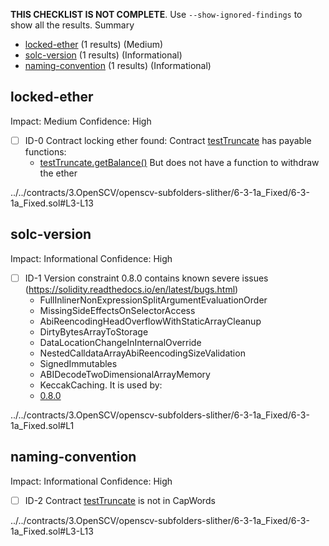 **THIS CHECKLIST IS NOT COMPLETE**. Use `--show-ignored-findings` to show all the results.
Summary
 - [locked-ether](#locked-ether) (1 results) (Medium)
 - [solc-version](#solc-version) (1 results) (Informational)
 - [naming-convention](#naming-convention) (1 results) (Informational)
## locked-ether
Impact: Medium
Confidence: High
 - [ ] ID-0
Contract locking ether found:
	Contract [testTruncate](../../contracts/3.OpenSCV/openscv-subfolders-slither/6-3-1a_Fixed/6-3-1a_Fixed.sol#L3-L13) has payable functions:
	 - [testTruncate.getBalance()](../../contracts/3.OpenSCV/openscv-subfolders-slither/6-3-1a_Fixed/6-3-1a_Fixed.sol#L8-L10)
	But does not have a function to withdraw the ether

../../contracts/3.OpenSCV/openscv-subfolders-slither/6-3-1a_Fixed/6-3-1a_Fixed.sol#L3-L13


## solc-version
Impact: Informational
Confidence: High
 - [ ] ID-1
Version constraint 0.8.0 contains known severe issues (https://solidity.readthedocs.io/en/latest/bugs.html)
	- FullInlinerNonExpressionSplitArgumentEvaluationOrder
	- MissingSideEffectsOnSelectorAccess
	- AbiReencodingHeadOverflowWithStaticArrayCleanup
	- DirtyBytesArrayToStorage
	- DataLocationChangeInInternalOverride
	- NestedCalldataArrayAbiReencodingSizeValidation
	- SignedImmutables
	- ABIDecodeTwoDimensionalArrayMemory
	- KeccakCaching.
It is used by:
	- [0.8.0](../../contracts/3.OpenSCV/openscv-subfolders-slither/6-3-1a_Fixed/6-3-1a_Fixed.sol#L1)

../../contracts/3.OpenSCV/openscv-subfolders-slither/6-3-1a_Fixed/6-3-1a_Fixed.sol#L1


## naming-convention
Impact: Informational
Confidence: High
 - [ ] ID-2
Contract [testTruncate](../../contracts/3.OpenSCV/openscv-subfolders-slither/6-3-1a_Fixed/6-3-1a_Fixed.sol#L3-L13) is not in CapWords

../../contracts/3.OpenSCV/openscv-subfolders-slither/6-3-1a_Fixed/6-3-1a_Fixed.sol#L3-L13


